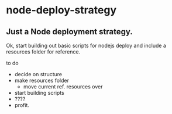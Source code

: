 # node-deploy-strategy
## Just a Node deployment strategy.

Ok, start building out basic scripts for nodejs deploy and include a resources folder for reference.

to do
* decide on structure
* make resources folder
  * move current ref. resources over
* start building scripts
* ????
* profit.
